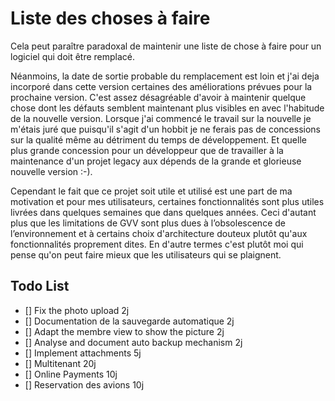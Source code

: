 # Liste des choses à faire

Cela peut paraître paradoxal de maintenir une liste de chose à faire pour un logiciel qui doit être remplacé.

Néanmoins, la date de sortie probable du remplacement est loin et j'ai deja incorporé dans cette version certaines des améliorations prévues pour la prochaine version. C'est assez désagréable d'avoir à maintenir quelque chose dont les défauts semblent maintenant plus visibles en avec l'habitude de la nouvelle version. Lorsque j'ai commencé le travail sur la nouvelle je m'étais juré que puisqu'il s'agit d'un hobbit je ne ferais pas de concessions sur la qualité même au détriment du temps de développement. Et quelle plus grande concession pour un développeur que de travailler à la maintenance d'un projet legacy aux dépends de la grande et glorieuse nouvelle version :-).

Cependant le fait que ce projet soit utile et utilisé est une part de ma motivation et pour mes utilisateurs, certaines fonctionnalités sont plus utiles livrées dans quelques semaines que dans quelques années. Ceci d'autant plus que les limitations de GVV sont plus dues à l’obsolescence de l’environnement et à certains choix d'architecture douteux plutôt qu'aux fonctionnalités proprement dites. En d'autre termes c'est plutôt moi qui pense qu'on peut faire mieux que les utilisateurs qui se plaignent. 

## Todo List

* [] Fix the photo upload                                    2j
* [] Documentation de la sauvegarde automatique              2j
* [] Adapt the membre view to show the picture               2j
* [] Analyse and document auto backup mechanism              2j
* [] Implement attachments                                   5j
* [] Multitenant                                             20j
* [] Online Payments                                         10j
* [] Reservation des avions                                  10j